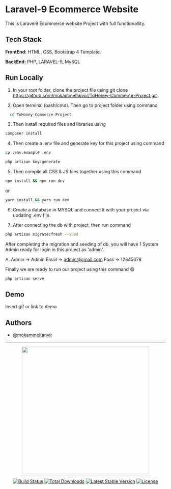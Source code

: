 # Laravel-9 Ecommerce Website

This is Laravel9 Ecommerce website Project with full functionallity.

## Tech Stack

**FrontEnd:** HTML, CSS, Bootstrap 4 Template.

**BackEnd:** PHP, LARAVEL-9, MySQL

## Run Locally

1. In your root folder, clone the project file using git clone https://github.com/mokammeltanvir/ToHoney-Commerce-Project.git

2. Open terminal (bash/cmd). Then go to project folder using command

```bash
  cd ToHoney-Commerce-Project
```

3. Then install required files and libraries using

```sh
composer install
```

4. Then create a .env file and generate key for this project using command

```sh
cp .env.example .env

php artisan key:generate
```

5. Then compile all CSS & JS files together using this command

```sh
npm install && npm run dev
```

or

```sh
yarn install && yarn run dev
```

6. Create a database in MYSQL and connect it with your project via updating .env file.

7. After connecting the db with project, then run command

```sh
php artisan migrate:fresh --seed
```

After completing the migration and seeding of db, you will have 1 System Admin ready for login in this project as 'admin'.

A. Admin -> Admin
Email -> admin@gmail.com
Pass -> 12345678

Finally we are ready to run our project using this command 😄

```sh
php artisan serve
```

## Demo

Insert gif or link to demo

## Authors

- [@mokammeltanvir](https://www.github.com/mokammeltanvir)

---

<p align="center"><a href="https://laravel.com" target="_blank"><img src="https://raw.githubusercontent.com/laravel/art/master/logo-lockup/5%20SVG/2%20CMYK/1%20Full%20Color/laravel-logolockup-cmyk-red.svg" width="400"></a></p>

<p align="center">
<a href="https://travis-ci.org/laravel/framework"><img src="https://travis-ci.org/laravel/framework.svg" alt="Build Status"></a>
<a href="https://packagist.org/packages/laravel/framework"><img src="https://img.shields.io/packagist/dt/laravel/framework" alt="Total Downloads"></a>
<a href="https://packagist.org/packages/laravel/framework"><img src="https://img.shields.io/packagist/v/laravel/framework" alt="Latest Stable Version"></a>
<a href="https://packagist.org/packages/laravel/framework"><img src="https://img.shields.io/packagist/l/laravel/framework" alt="License"></a>
</p>
